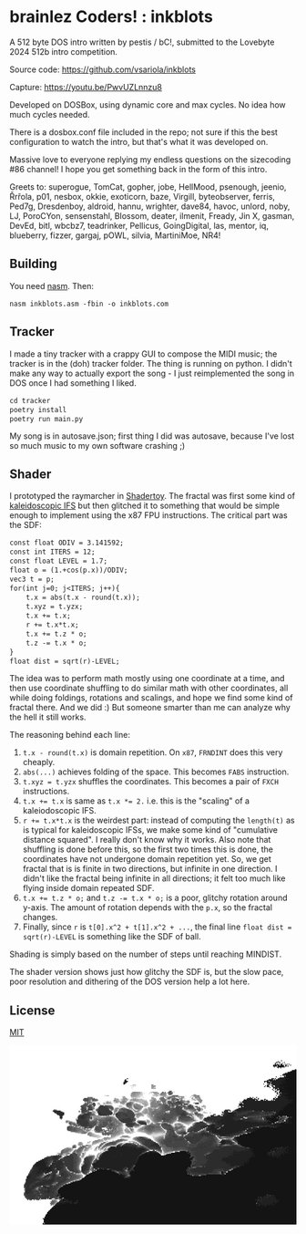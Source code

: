 # brainlez Coders! : inkblots

A 512 byte DOS intro written by pestis / bC!, submitted to the Lovebyte
2024 512b intro competition.

Source code: https://github.com/vsariola/inkblots

Capture: https://youtu.be/PwvUZLnnzu8

Developed on DOSBox, using dynamic core and max cycles. No idea how much cycles
needed.

There is a dosbox.conf file included in the repo; not sure if this the best
configuration to watch the intro, but that's what it was developed on.

Massive love to everyone replying my endless questions on the sizecoding #86
channel! I hope you get something back in the form of this intro.

Greets to: superogue, TomCat, gopher, jobe, HellMood, psenough, jeenio, Řrřola,
p01, nesbox, okkie, exoticorn, baze, Virgill, byteobserver, ferris, Ped7g,
Dresdenboy, aldroid, hannu, wrighter, dave84, havoc, unlord, noby, LJ, PoroCYon,
sensenstahl, Blossom, deater, ilmenit, Fready, Jin X, gasman, DevEd, bitl,
wbcbz7, teadrinker, Pellicus, GoingDigital, las, mentor, iq, blueberry, fizzer,
gargaj, pOWL, silvia, MartiniMoe, NR4!

## Building

You need [nasm](https://nasm.us/). Then:

```
nasm inkblots.asm -fbin -o inkblots.com
```

## Tracker

I made a tiny tracker with a crappy GUI to compose the MIDI music; the tracker
is in the (doh) tracker folder. The thing is running on python. I didn't make
any way to actually export the song - I just reimplemented the song in DOS once
I had something I liked.

```
cd tracker
poetry install
poetry run main.py
```

My song is in autosave.json; first thing I did was autosave, because I've lost
so much music to my own software crashing ;)

## Shader

I prototyped the raymarcher in
[Shadertoy](https://www.shadertoy.com/view/4fjXWc). The fractal was first some
kind of [kaleidoscopic
IFS](http://www.fractalforums.com/sierpinski-gasket/kaleidoscopic-(escape-time-ifs)/)
but then glitched it to something that would be simple enough to implement using
the x87 FPU instructions. The critical part was the SDF:

```
const float ODIV = 3.141592;
const int ITERS = 12;
const float LEVEL = 1.7;
float o = (1.+cos(p.x))/ODIV;
vec3 t = p;
for(int j=0; j<ITERS; j++){
    t.x = abs(t.x - round(t.x));
    t.xyz = t.yzx;
    t.x += t.x;
    r += t.x*t.x;
    t.x += t.z * o;
    t.z -= t.x * o;
}
float dist = sqrt(r)-LEVEL;
```

The idea was to perform math mostly using one coordinate at a time, and then use
coordinate shuffling to do similar math with other coordinates, all while doing
foldings, rotations and scalings, and hope we find some kind of fractal there.
And we did :) But someone smarter than me can analyze why the hell it still
works.

The reasoning behind each line:
  1) `t.x - round(t.x)` is domain repetition. On `x87`, `FRNDINT` does this very
     cheaply.
  2) `abs(...)` achieves folding of the space. This becomes `FABS` instruction.
  3) `t.xyz = t.yzx` shuffles the coordinates. This becomes a pair of `FXCH`
     instructions.
  4) `t.x += t.x` is same as `t.x *= 2.` i.e. this is the "scaling" of a
     kaleiodoscopic IFS.
  5) `r += t.x*t.x` is the weirdest part: instead of computing the `length(t)`
     as is typical for kaleidoscopic IFSs, we make some kind of "cumulative
     distance squared". I really don't know why it works. Also note that
     shuffling is done before this, so the first two times this is done, the
     coordinates have not undergone domain repetition yet. So, we get fractal
     that is is finite in two directions, but infinite in one direction. I
     didn't like the fractal being infinite in all directions; it felt too much
     like flying inside domain repeated SDF.
  6) `t.x += t.z * o;` and `t.z -= t.x * o;` is a poor, glitchy rotation around
     y-axis. The amount of rotation depends with the `p.x`, so the fractal
     changes.
  7) Finally, since `r` is `t[0].x^2 + t[1].x^2 + ...`, the final line `float
     dist = sqrt(r)-LEVEL` is something like the SDF of ball.

Shading is simply based on the number of steps until reaching MINDIST.

The shader version shows just how glitchy the SDF is, but the slow pace, poor
resolution and dithering of the DOS version help a lot here.

## License

[MIT](LICENSE)

![Screenshot of the intro](inkblots-screenshot-400p-1.jpg)